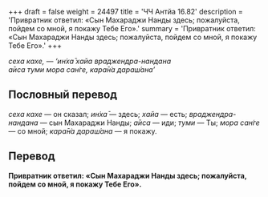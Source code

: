 +++
draft = false
weight = 24497
title = 'ЧЧ Антйа 16.82'
description = 'Привратник ответил: «Сын Махараджи Нанды здесь; пожалуйста, пойдем со мной, я покажу Тебе Его».'
summary = 'Привратник ответил: «Сын Махараджи Нанды здесь; пожалуйста, пойдем со мной, я покажу Тебе Его».'
+++

_сеха кахе, — ‘ин̇ха̄ хайа враджендра-нандана  
а̄иса туми мора сан̇ге, кара̄н̇а дараш́ана’_

## Пословный перевод

_сеха_ _кахе_ — он сказал; _ин̇ха̄_ — здесь; _хайа_ — есть; _враджендра_\-_нандана_ — сын Махараджи Нанды; _а̄иса_ — иди; _туми_ — Ты; _мора_ _сан̇ге_ — со мной; _кара̄н̇а_ _дараш́ана_ — я покажу.

## Перевод

**Привратник ответил: «Сын Махараджи Нанды здесь; пожалуйста, пойдем со мной, я покажу Тебе Его».**
